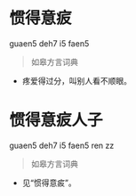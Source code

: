# 惯得意㽹
guaen5 deh7 i5 faen5
> 如皋方言词典
- 疼爱得过分，叫别人看不顺眼。


# 惯得意㽹人子
guaen5 deh7 i5 faen5 ren zz
> 如皋方言词典
- 见“惯得意㽹”。
